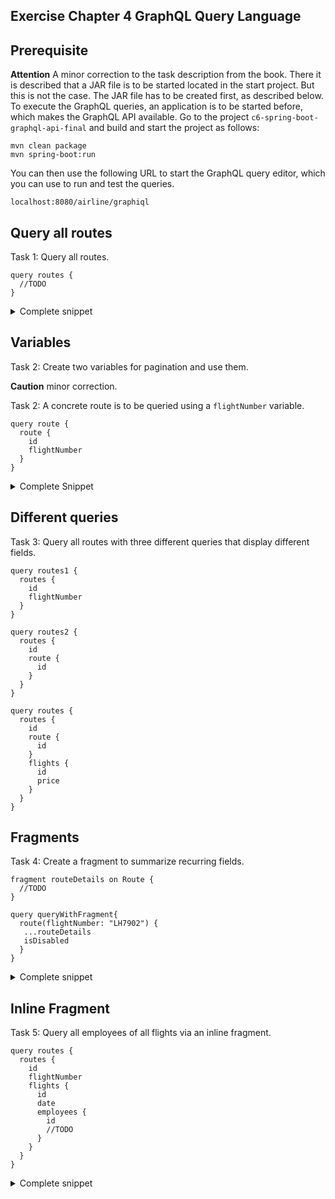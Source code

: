 ## Exercise Chapter 4 GraphQL Query Language 

## Prerequisite 
**Attention** A minor correction to the task description from the book. There it is described that a JAR file is to be started located in the start project. But this is not the case. The JAR file has to be created first, as described below. 
To execute the GraphQL queries, an application is to be started before, which makes the GraphQL API available. 
Go to the project ``c6-spring-boot-graphql-api-final`` and build and start the project as follows: 

```
mvn clean package 
mvn spring-boot:run
```
You can then use the following URL to start the GraphQL query editor, which you can use to run and test the queries. 

```
localhost:8080/airline/graphiql 
```

## Query all routes 
Task 1: Query all routes.

```
query routes {
  //TODO
}
```

<details>
	<summary>Complete snippet</summary>.
	
```
query routes {
  routes {
    id
  }
}
```
</details>

## Variables  
Task 2: Create two variables for pagination and use them. 

**Caution** minor correction. 

Task 2: A concrete route is to be queried using a ``flightNumber`` variable. 

```
query route {
  route {
    id
    flightNumber
  }
}
```

<details>
	<summary>Complete Snippet</summary>
	
```
query route {
  route(flightNumber: "LH7902") {
    id
    flightNumber
  }
}
```
</details>

## Different queries  
Task 3: Query all routes with three different queries that display different fields.


```
query routes1 {
  routes {
    id
    flightNumber
  }
}
```

```
query routes2 {
  routes {
    id
    route {
      id
    }
  }
}
```

```
query routes {
  routes {
    id
    route {
      id
    }
    flights {
      id
      price
    }
  }
}

```

## Fragments  
Task 4: Create a fragment to summarize recurring fields. 

```
fragment routeDetails on Route {
  //TODO
}

query queryWithFragment{
  route(flightNumber: "LH7902") {
   ...routeDetails
   isDisabled
  }
}
```

<details>
	<summary> Complete snippet</summary>.
	
```
fragment routeDetails on route {
  id
  flightNumber
}

query queryWithFragment{
  route(flightNumber: "LH7902") {
   ...routeDetails
   isDisabled
  }
}
```
</details>

## Inline Fragment 
Task 5: Query all employees of all flights via an inline fragment.

```
query routes {
  routes {
    id
    flightNumber
    flights {
      id
      date
      employees {
        id
        //TODO
      }
    }
  }
}
```

<details>
	<summary>Complete snippet</summary>.
	
```
query routes {
  routes {
    id
    flightNumber
    flights {
      id
      date
      employees {
        id
        ... on Attendant {
          rank
        }
        ... on Pilot {
          certificateNumber
        }
      }
    }
  }
}
```
</details>
